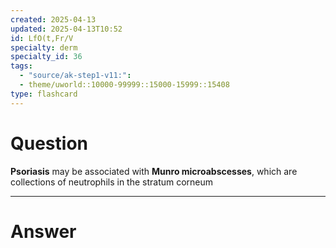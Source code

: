 ```yaml
---
created: 2025-04-13
updated: 2025-04-13T10:52
id: LfO(t,Fr/V
specialty: derm
specialty_id: 36
tags:
  - "source/ak-step1-v11:": 
  - theme/uworld::10000-99999::15000-15999::15408
type: flashcard
---
```


# Question
**Psoriasis** may be associated with **Munro microabscesses**, which are collections of neutrophils in the stratum corneum

---

# Answer
